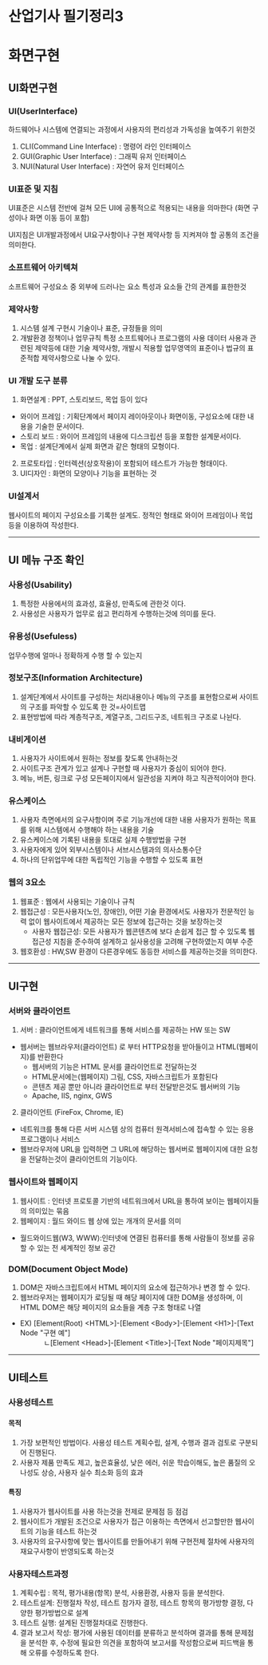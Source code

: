 # 산업기사 필기정리3
# 화면구현
## UI화면구현
### UI(UserInterface)
하드웨어나 시스템에 연결되는 과정에서 사용자의 편리성과 가독성을 높여주기 위한것
1. CLI(Command Line Interface) : 명령어 라인 인터페이스
2. GUI(Graphic User Interface) : 그래픽 유저 인터페이스
3. NUI(Natural User Interface) : 자연어 유저 인터페이스

### UI표준 및 지침
UI표준은 시스템 전반에 걸쳐 모든 UI에 공통적으로 적용되는 내용을 의마한다
(화면 구성이나 화면 이동 등이 포함)

UI지침은 UI개발과정에서 UI요구사항이나 구현 제약사항 등 지켜져야 할 공통의 조건을 의미한다.

### 소프트웨어 아키텍쳐
소프트웨어 구성요소 중 외부에 드러나는 요소 특성과 요소들 간의 관계를 표한한것
### 제약사항
1. 시스템 설계 구현시 기술이나 표준, 규정들을 의미
2. 개발환경 정책이나 업무규칙 특정 소프트웨어나 프로그램의 사용 데이터 사용과 관련된 제약등에 대한 기술 제약사항, 개발시 적용할 업무영역의 표준이나 법규의 표준적합 제약사항으로 나눌 수 있다.
### UI 개발 도구 분류
1. 화면설계 : PPT, 스토리보드, 목업 등이 있다
- 와이어 프레임 : 기획단계에서 페이지 레이아웃이나 화면이동, 구성요소에 대한 내용을 기술한 문서이다.
- 스토리 보드 : 와이어 프레임의 내용에 디스크립션 등을 포함한 설계문서이다.
- 목업 : 설계단계에서 실제 화면과 같은 형태의 모형이다.
2. 프로토타입 : 인터렉션(상호작용)이 포함되어 테스트가 가능한 형태이다.
3. UI디자인 : 화면의 모양이나 기능을 표현하는 것
### UI설계서
웹사이트의 페이지 구성요소를 기록한 설계도. 정적인 형태로 와이어 프레임이나 목업 등을 이용하여 작성한다.

---
## UI 메뉴 구조 확인
### 사용성(Usability)
1. 특정한 사용에서의 효과성, 효율성, 만족도에 관한것 이다.
2. 사용성은 사용자가 업무로 쉽고 편리하게 수행하는것에 의미를 둔다.
### 유용성(Usefuless)
업무수행에 얼마나 정확하게 수행 할 수 있는지
### 정보구조(Information Architecture)
1. 설계단계에서 사이트를 구성하는 처리내용이나 메뉴의 구조를 표현함으로써 사이트의 구조를 파악할 수 있도록 한 것=사이트맵
2. 표현방법에 따라 계층적구조, 계열구조, 그리드구조, 네트워크 구조로 나뉜다.
### 내비게이션
1. 사용자가 사이트에서 원하는 정보를 찾도록 안내하는것
2. 사이트구조 관계가 있고 설계나 구현할 때 사용자가 중심이 되어야 한다.
3. 메뉴, 버튼, 링크로 구성 모든페이지에서 일관성을 지켜야 하고 직관적이어야 한다.
### 유스케이스
1. 사용자 측면에서의 요구사항이며 주로 기능개선에 대한 내용
사용자가 원하는 목표를 위해 시스템에서 수행해야 하는 내용을 기술
2. 유스케이스에 기록된 내용을 토대로 실제 수행방법을 구현
3. 사용자에게 있어 외부시스템이나 서브시스템과의 의사소통수단
4. 하나의 단위업무에 대한 독립적인 기능을 수행할 수 있도록 표현
### 웹의 3요소
1. 웹표준 : 웹에서 사용되는 기술이나 규칙
2. 웹접근성 : 모든사용자(노인, 장애인), 어떤 기술 환경에서도 사용자가 전문적인 능력 없이 웹사이트에서 제공하는 모든 정보에 접근하는 것을 보장하는것
    - 사용자 웹접근성: 모든 사용자가 웹콘텐츠에 보다 손쉽게 접근 할 수 있도록 웹접근성 지침을 준수하여 설계하고 실사용성을 고려해 구현하였는지 여부 수준
3. 웹호환성 : HW,SW 환경이 다른경우에도 동등한 서비스를 제공하는것을 의미한다.

---
## UI구현
### 서버와 클라이언트
1. 서버 : 클라이언트에게 네트워크를 통해 서비스를 제공하는 HW 또는 SW
- 웹서버는 웹브라우저(클라이언트) 로 부터 HTTP요청을 받아들이고 HTML(웹페이지)를 반환한다
    - 웹서버의 기능은 HTML 문서를 클라이언트로 전달하는것
    - HTML문서에는(웹페이지) 그림, CSS, 자바스크립트가 포함된다
    - 콘텐츠 제공 뿐만 아니라 클라이언트로 부터 전달받은것도 웹서버의 기능
    - Apache, IIS, nginx, GWS
2. 클라이언트 (FireFox, Chrome, IE)
- 네트워크를 통해 다른 서버 시스템 상의 컴퓨터 원격서비스에 접속할 수 있는 응용프로그램이나 서비스
- 웹브라우저에 URL을 입력하면 그 URL에 해당하는 웹서버로 웹페이지에 대한 요청을 전달하는것이 클라이언트의 기능이다.
### 웹사이트와 웹페이지
1. 웹사이트 : 인터넷 프로토콜 기반의 네트워크에서 URL을 통하여 보이는 웹페이지들의 의미있는 묶음
2. 웹페이지 : 월드 와이드 웹 상에 있는 개개의 문서를 의미
-  월드와이드웹(W3, WWW):인터넷에 연결된 컴퓨터를 통해 사람들이 정보를 공유할 수 있는 전 세계적인 정보 공간
### DOM(Document Object Mode)
1. DOM은 자바스크립트에서 HTML 페이지의 요소에 접근하거나 변경 할 수 있다.
2. 웹브라우저는 웹페이지가 로딩될 때 해당 페이지에 대한 DOM을 생성하며, 이HTML DOM은 해당 페이지의 요소들을 계층 구조 형태로 나열
- EX)   [Element(Root) \<HTML>]-[Element \<Body>]-[Element \<H1>]-[Text Node "구현 예"]<br>
&nbsp;&nbsp;&nbsp;&nbsp;&nbsp;&nbsp;&nbsp;&nbsp;&nbsp;&nbsp;&nbsp;
ㄴ[Element \<Head>]-[Element \<Title>]-[Text Node "페이지제목"]

---
## UI테스트
### 사용성테스트
#### 목적
1. 가장 보편적인 방법이다. 사용성 테스트 계획수립, 설계, 수행과 결과 검토로 구분되어 진행된다.
2. 사용자 제품 만족도 제고, 높은효율성, 낮은 에러, 쉬운 학습이해도, 높은 품질의 오나성도 상승, 사용자 실수 최소화 등의 효과
#### 특징
1. 사용자가 웹사이트를 사용 하는것을 전제로 문제점 등 점검
2. 웹사이트가 개발된 조건으로 사용자가 접근 이용하는 측면에서 선고할만한 웹사이트의 기능을 테스트 하는것
3. 사용자의 요구사항에 맞는 웹사이트를 만들어내기 위해 구현전체 절차에 사용자의 재요구사항이 반영되도록 하는것
### 사용자테스트과정
1. 계획수립 : 목적, 평가내용(항목) 분석, 사용환경, 사용자 등을 분석한다.
2. 테스트설계: 진행절차 작성, 테스트 참가자 결정, 테스트 항목의 평가방향 결정, 다양한 평가방법으로 설계
3. 테스트 실행: 설계된 진행절차대로 진행한다.
4. 결과 보고서 작성: 평가에 사용된 데이터를 분류하고 분석하며 결과를 통해 문제점을 분석한 후, 수정에 필요한 의견을 포함하여 보고서를 작성함으로써 피드백을 통해 오류를 수정하도록 한다.
